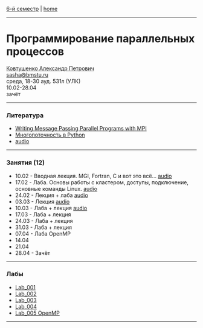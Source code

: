 [6-й семестр](https://github.com/dKosarevsky/iu7/blob/master/2021_6_sem.md) | [home](https://github.com/dKosarevsky/iu7)
____________________________________
# Программирование параллельных процессов
[Ковтушенко Александр Петрович](https://studizba.com/hs/151-mgtu-im-baumana/teachers/4-kafedra-iu-7-programmnoe-obespechenie-je/202-kovtushenko-aleksandr-petrovich.html) \
sasha@bmstu.ru \
среда, 18-30 ауд. 531л (УЛК)\
10.02-28.04 \
зачёт
____________________________________
### Литература

* [Writing Message Passing Parallel Programs with MPI](https://drive.google.com/file/d/18U2nZK4F1rcakPZsP8hzVewESbN6GQgi/view?usp=sharing)
* [Многопоточность в Python](https://github.com/tkhirianov/pydatan/blob/main/lesson_3/Less_3.ipynb)
* [audio](https://drive.google.com/drive/folders/1aRGVt_f3FzzFazCW0oamO9rRjcDyM18s?usp=sharing)
____________________________________
### Занятия (12)

* 10.02 - Вводная лекция. MGI, Fortran, C и вот это всё... [audio]()
* 17.02 - Лаба. Основы работы с кластером, доступы, подключение, основные команды Linux. [audio](https://drive.google.com/drive/folders/1vqXji6oxqEMNqDAdwZHegTh0LL0CxIx4?usp=sharing)
* 24.02 - Лекция + лаба [audio](https://drive.google.com/drive/folders/1fayW6PycUKYFL3BEsA5Q6lF3R8jC3D7V?usp=sharing)
* 03.03 - Лекция [audio](https://drive.google.com/drive/folders/1oEy8pcXu2fb_l5NnvuqUR43kSRrUhKQ0?usp=sharing)
* 10.03 - Лаба + лекция [audio](https://drive.google.com/drive/folders/1hKlhbzZHRIi6ScSdsXLGy9ZKnA2wPf-N?usp=sharing)
* 17.03 - Лаба + лекция
* 24.03 - Лаба + лекция
* 31.03 - Лаба + лекция
* 07.04 - Лаба OpenMP
* 14.04
* 21.04
* 28.04 - Зачёт
____________________________________
### Лабы

* [Lab_001](PPP/Lab_001/lab_001.md)
* [Lab_002](PPP/Lab_002/lab_002.md)
* [Lab_003](PPP/Lab_003/lab_003.md)
* [Lab_004](PPP/Lab_004/lab_004.md)
* [Lab_005 OpenMP](PPP/Lab_005/lab_005.md)
____________________________________
